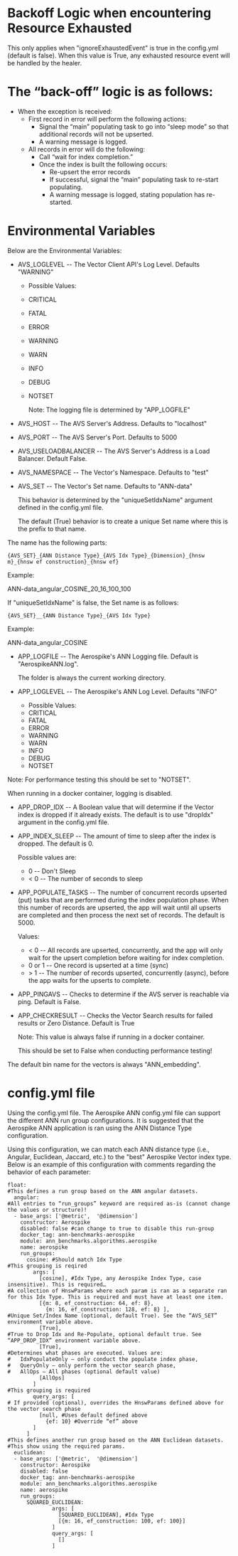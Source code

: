 # Backoff Logic when encountering Resource Exhausted

This only applies when "ignoreExhaustedEvent" is true in the config.yml (default is false). When this value is True, any exhausted resource event will be handled by the healer.

# The “back-off” logic is as follows:

-   When the exception is received:
    -   First record in error will perform the following actions:
        -   Signal the “main” populating task to go into “sleep mode” so that additional records will not be upserted.
        -   A warning message is logged.
    -   All records in error will do the following:
        -   Call “wait for index completion.”
        -   Once the index is built the following occurs:
            -   Re-upsert the error records
            -   If successful, signal the “main” populating task to re-start populating.
            -   A warning message is logged, stating population has re-started.

# Environmental Variables

Below are the Environmental Variables:

-   AVS_LOGLEVEL -- The Vector Client API's Log Level. Defaults "WARNING"
    -   Possible Values:
    -   CRITICAL
    -   FATAL
    -   ERROR
    -   WARNING
    -   WARN
    -   INFO
    -   DEBUG
    -   NOTSET

        Note: The logging file is determined by "APP_LOGFILE"

-   AVS_HOST -- The AVS Server's Address. Defaults to "localhost"
-   AVS_PORT -- The AVS Server's Port. Defaults to 5000
-   AVS_USELOADBALANCER -- The AVS Server's Address is a Load Balancer. Default False.
-   AVS_NAMESPACE -- The Vector's Namespace. Defaults to "test"
-   AVS_SET -- The Vector's Set name. Defaults to "ANN-data"

    This behavior is determined by the "uniqueSetIdxName" argument defined in the config.yml file.

    The default (True) behavior is to create a unique Set name where this is the prefix to that name.

The name has the following parts:

```
{AVS_SET}_{ANN Distance Type}_{AVS Idx Type}_{Dimension}_{hnsw m}_{hnsw ef construction}_{hnsw ef}
```

Example:

ANN-data_angular_COSINE_20_16_100_100

If "uniqueSetIdxName" is false, the Set name is as follows:

```
{AVS_SET}__{ANN Distance Type}_{AVS Idx Type}
```

Example:

ANN-data_angular_COSINE

-   APP_LOGFILE -- The Aerospike's ANN Logging file. Default is "AerospikeANN.log".

    The folder is always the current working directory.

-   APP_LOGLEVEL -- The Aerospike's ANN Log Level. Defaults "INFO"
    -   Possible Values:
    -   CRITICAL
    -   FATAL
    -   ERROR
    -   WARNING
    -   WARN
    -   INFO
    -   DEBUG
    -   NOTSET

Note: For performance testing this should be set to "NOTSET".

When running in a docker container, logging is disabled.

-   APP_DROP_IDX -- A Boolean value that will determine if the Vector index is dropped if it already exists. The default is to use "dropIdx" argument in the config.yml file.
-   APP_INDEX_SLEEP -- The amount of time to sleep after the index is dropped. The default is 0.

    Possible values are:

    -   0 -- Don't Sleep
    -   \< 0 -- The number of seconds to sleep
-   APP_POPULATE_TASKS -- The number of concurrent records upserted (put) tasks that are performed during the index population phase. When this number of records are upserted, the app will wait until all upserts are completed and then process the next set of records. The default is 5000.

    Values:

    -   \< 0 -- All records are upserted, concurrently, and the app will only wait for the upsert completion before waiting for index completion.
    -   0 or 1 -- One record is upserted at a time (sync)
    -   \> 1 -- The number of records upserted, concurrently (async), before the app waits for the upserts to complete.
-   APP_PINGAVS -- Checks to determine if the AVS server is reachable via ping. Default is False.
-   APP_CHECKRESULT -- Checks the Vector Search results for failed results or Zero Distance. Default is True

    Note: This value is always false if running in a docker container.

    This should be set to False when conducting performance testing!

The default bin name for the vectors is always "ANN_embedding".

# config.yml file

Using the config.yml file. The Aerospike ANN config.yml file can support the different ANN run group configurations. It is suggested that the Aerospike ANN application is ran using the ANN Distance Type configuration.

Using this configuration, we can match each ANN distance type (i.e., Angular, Euclidean, Jaccard, etc.) to the "best" Aerospike Vector index type. Below is an example of this configuration with comments regarding the behavior of each parameter:

```
float:
#This defines a run group based on the ANN angular datasets.
  angular:
#All entries to “run_groups” keyword are required as-is (cannot change the values or structure)!
  - base_args: ['@metric',  '@dimension']
    constructor: Aerospike
    disabled: false #can change to true to disable this run-group
    docker_tag: ann-benchmarks-aerospike
    module: ann_benchmarks.algorithms.aerospike
    name: aerospike
    run_groups:
      cosine: #Should match Idx Type
#This grouping is reqired
        args: [
          [cosine], #Idx Type, any Aerospike Index Type, case insensitive). This is required…
#A collection of HnswParams where each param is ran as a separate ran for this Idx Type. This is required and must have at least one item.
          [{m: 8, ef_construction: 64, ef: 8},
            {m: 16, ef_construction: 128, ef: 8} ],
#Unique Set/Index Name (optional, default True). See the “AVS_SET” environment variable above.
          [True],
#True to Drop Idx and Re-Populate, optional default true. See “APP_DROP_IDX” environment variable above.
          [True],
#Determines what phases are executed. Values are:
#	IdxPopulateOnly – only conduct the populate index phase,
#	QueryOnly – only perform the vector search phase,
#	AllOps – All phases (optional default value)
          [AllOps]
        ]
#This grouping is required
        query_args: [
# If provided (optional), overrides the HnswParams defined above for the vector search phase
          [null, #Uses default defined above
            {ef: 10} #Override “ef” above
		]
      ]
#This defines another run group based on the ANN Euclidean datasets.
#This show using the required params.
  euclidean:
  - base_args: ['@metric',  '@dimension']
    constructor: Aerospike
    disabled: false
    docker_tag: ann-benchmarks-aerospike
    module: ann_benchmarks.algorithms.aerospike
    name: aerospike
    run_groups:
      SQUARED_EUCLIDEAN:
              args: [
                [SQUARED_EUCLIDEAN], #Idx Type
                [{m: 16, ef_construction: 100, ef: 100}]
              ]
              query_args: [
                []
              ]
```
